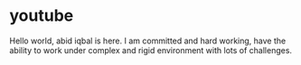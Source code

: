 # youtube
Hello world, abid iqbal is here. I am committed and hard working, have the ability to work under complex and rigid environment with lots of challenges.
